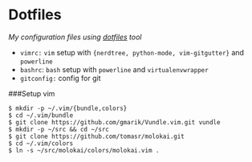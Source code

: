 Dotfiles
========

*My configuration files using [dotfiles][0] tool*

  * `vimrc:` `vim` setup with `{nerdtree, python-mode, vim-gitgutter}` and `powerline`
  * `bashrc`: `bash` setup with `powerline` and `virtualenvwrapper`
  * `gitconfig:` config for git

###Setup vim
```
$ mkdir -p ~/.vim/{bundle,colors}
$ cd ~/.vim/bundle
$ git clone https://github.com/gmarik/Vundle.vim.git vundle
$ mkdir -p ~/src && cd ~/src
$ git clone https://github.com/tomasr/molokai.git
$ cd ~/.vim/colors
$ ln -s ~/src/molokai/colors/molokai.vim .
```

[0]: https://github.com/jbernard/dotfiles "dotfiles"
